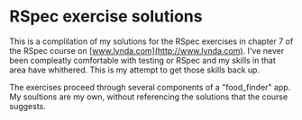 RSpec exercise solutions
========================

This is a complilation of my solutions for the RSpec exercises in chapter 7 of the
RSpec course on [www.lynda.com](http://www.lynda.com).  I've never been compleatly 
comfortable with testing or RSpec and my skills in that area have whithered.  This 
is my attempt to get those skills back up.

The exercises proceed through several components of a "food_finder" app.  My soultions 
are my own, without referencing the solutions that the course suggests.